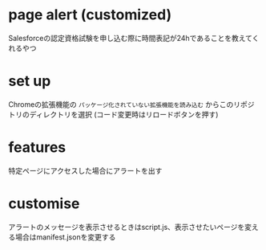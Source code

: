 # page alert (customized)
Salesforceの認定資格試験を申し込む際に時間表記が24hであることを教えてくれるやつ

# set up
Chromeの拡張機能の `パッケージ化されていない拡張機能を読み込む` からこのリポジトリのディレクトリを選択
(コード変更時はリロードボタンを押す)

# features
特定ページにアクセスした場合にアラートを出す

# customise
アラートのメッセージを表示させるときはscript.js、表示させたいページを変える場合はmanifest.jsonを変更する
